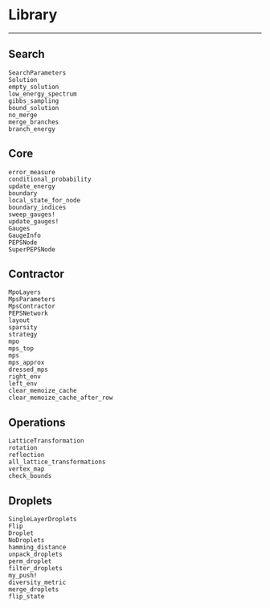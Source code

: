 # Library

---

## Search
```@docs
SearchParameters
Solution
empty_solution
low_energy_spectrum
gibbs_sampling
bound_solution
no_merge
merge_branches
branch_energy
```

## Core 
```@docs
error_measure
conditional_probability
update_energy
boundary
local_state_for_node
boundary_indices
sweep_gauges!
update_gauges!
Gauges
GaugeInfo
PEPSNode
SuperPEPSNode
```

## Contractor
```@docs
MpoLayers
MpsParameters
MpsContractor
PEPSNetwork
layout
sparsity
strategy
mpo
mps_top
mps
mps_approx
dressed_mps
right_env
left_env
clear_memoize_cache
clear_memoize_cache_after_row
```

## Operations
```@docs
LatticeTransformation
rotation
reflection
all_lattice_transformations
vertex_map
check_bounds
```

## Droplets
```@docs
SingleLayerDroplets
Flip
Droplet
NoDroplets
hamming_distance
unpack_droplets
perm_droplet
filter_droplets
my_push!
diversity_metric
merge_droplets
flip_state

```